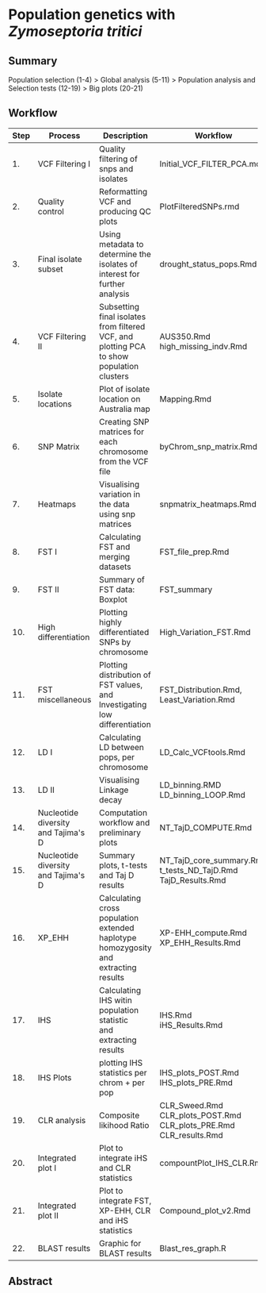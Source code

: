 # Population genetics with *Zymoseptoria tritici* 

## Summary
Population selection (1-4) > Global analysis (5-11) > Population analysis and Selection tests (12-19) > Big plots (20-21)

## Workflow 

| Step | Process | Description | Workflow | Outputs |
|------|---------|-------------|----------|---------|
|1.|VCF Filtering I|Quality filtering of snps and isolates|Initial_VCF_FILTER_PCA.md|Locally stored vcf and misc files.|
|2.|Quality control|Reformatting VCF and producing QC plots|PlotFilteredSNPs.rmd|QC images = plots.pdf|
|3.|Final isolate subset|Using metadata to determine the isolates of interest for further analysis|drought_status_pops.Rmd |WGS_STB_Populations.xlsx<br>postDsamples.txt<br> preDsamples.txt<br>excl_hamil_cluser.keep|
|4.|VCF Filtering II|Subsetting final isolates from filtered VCF, and plotting PCA to show population clusters|AUS350.Rmd high_missing_indv.Rmd|Locally stored final VCF (drought_pops.recode.vcf) <br>PCA_AUS350.pdf (static)<br>PCA_AUS350.html (interactive)|
|5.|Isolate locations|Plot of isolate location on Australia map|Mapping.Rmd|Pop_size_location.png<br>mapgraphing_table.csv<br>WGS_STB_Populations.xlsx|
|6.|SNP Matrix|Creating SNP matrices for each chromosome from the VCF file|byChrom_snp_matrix.Rmd|Locally stored matrices and loci files|
|7.|Heatmaps|Visualising variation in the data using snp matrices|snpmatrix_heatmaps.Rmd|by chromosome heatmaps in /IMGS/|
|8.|FST I|Calculating FST and merging datasets|FST_file_prep.Rmd|in /data_sheets/: <br> fst_file.csv <br> FST_SNPIndex.csv|
|9.|FST II|Summary of FST data: Boxplot|FST_summary|/IMGS/FST_summary.png|
|10.|High differentiation|Plotting highly differentiated SNPs by chromosome|High_Variation_FST.Rmd|/data_sheets/highvariation_byLOCI.txt<br> /IMGS/chr(5,6,7,16)_HighVar.png|
|11.|FST miscellaneous|Plotting distribution of FST values, and lnvestigating low differentiation|FST_Distribution.Rmd, Least_Variation.Rmd|IMAGES|
|12.|LD I|Calculating LD between pops, per chromosome|LD_Calc_VCFtools.Rmd|Locally stored .ld files|
|13.|LD II|Visualising Linkage decay|LD_binning.RMD <br> LD_binning_LOOP.Rmd|Image files in the format:(POST/PRE)_avgLDdecay_chrXX.png|
|14.|Nucleotide diversity<br> and Tajima's D|Computation workflow and preliminary plots|NT_TajD_COMPUTE.Rmd|diversity_plots.png|
|15.|Nucleotide diversity<br>and Tajima's D|Summary plots, t-tests and Taj D results|NT_TajD_core_summary.Rmd <br> t_tests_ND_TajD.Rmd<br>TajD_Results.Rmd|ND_TajD_boxplot.png<br>TajD_pcnt0.5.csv|
|16.|XP_EHH|Calculating cross population extended haplotype homozygosity and extracting results|XP-EHH_compute.Rmd XP_EHH_Results.Rmd|XPEHH_na.rm.csv XP_EHH_percentile_results.xlsx|
|17.|IHS|Calculating IHS witin population statistic<br>and extracting results|IHS.Rmd <br> iHS_Results.Rmd|ISH_Pre.csv <br> IHS_Frequency_Pre.csv<br>ISH_Post.csv<br> IHS_Frequency_Post.csv<br>iHS_percentile_results.xlsx|
|18.|IHS Plots|plotting IHS statistics per chrom + per pop| IHS_plots_POST.Rmd <br> IHS_plots_PRE.Rmd| in /IMGS/ <br> WG_ISH_POST.png <br> WG_ISH.PRE.png|
|19.|CLR analysis|Composite likihood Ratio|CLR_Sweed.Rmd <br>CLR_plots_POST.Rmd <br>CLR_plots_PRE.Rmd<br>CLR_results.Rmd |WG_CLR_post.png<br>WG_CLR_pre.png<br>Results data files|
|20.|Integrated plot I|Plot to integrate iHS and CLR statistics|compountPlot_IHS_CLR.Rmd|IMGS/compound_CLR_IHS.png| 
|21.|Integrated plot II|Plot to integrate FST, XP-EHH, CLR and iHS statistics|Compound_plot_v2.Rmd|Comound_v2.png<br> All necessary data files| 
|22.|BLAST results|Graphic for BLAST results|Blast_res_graph.R|BLAST_res.png|
## Abstract
